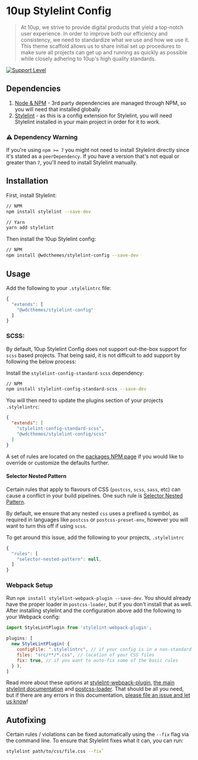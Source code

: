 # 10up Stylelint Config

> At 10up, we strive to provide digital products that yield a top-notch user experience. In order to improve both our efficiency and consistency, we need to standardize what we use and how we use it. This theme scaffold allows us to share initial set up procedures to make sure all projects can get up and running as quickly as possible while closely adhering to 10up's high quality standards.

[![Support Level](https://img.shields.io/badge/support-active-green.svg)](#support-level)


## Dependencies

1. [Node & NPM](https://www.npmjs.com/get-npm) - 3rd party dependencies are managed through NPM, so you will need that installed globally
2. [Stylelint](https://stylelint.io/) - as this is a config extension for Stylelint, you will need Stylelint installed in your main project in order for it to work.

### ⚠️ Dependency Warning

If you're using `npm >= 7` you might not need to install Stylelint directly since it's stated as a `peerDependency`. If you have a version that's not equal or greater than `7`, you'll need to install Stylelint manually.

## Installation

First, install Stylelint:

```bash
// NPM
npm install stylelint --save-dev

// Yarn
yarn add stylelint
```

Then install the 10up Stylelint config:

```bash
// NPM
npm install @wdcthemes/stylelint-config --save-dev
```

## Usage

Add the following to your `.stylelintrc` file:

```js
{
  "extends": [
    "@wdcthemes/stylelint-config"
  ]
}

```

### SCSS:

By default, 10up Stylelint Config does not support out-the-box support for `scss` based projects. That being said, it is not difficult to add support by following the below process:

Install the `stylelint-config-standard-scss` dependency:

```bash
// NPM
npm install stylelint-config-standard-scss --save-dev
```

You will then need to update the plugins section of your projects `.stylelintrc`:

```json
{
  "extends": [
    "stylelint-config-standard-scss",
    "@wdcthemes/stylelint-config/scss"
  ]
}
```

A set of rules are located on the [packages NPM page](https://www.npmjs.com/package/stylelint-config-standard-scss) if you would like to override or customize the defaults further.

#### Selector Nested Pattern

Certain rules that apply to flavours of CSS (`postcss`, `scss`, `sass`, etc) can cause a conflict in your build pipelines. One such rule is
[Selector Nested Pattern](https://stylelint.io/user-guide/rules/selector-nested-pattern).

By default, we ensure that any nested `css` uses a prefixed `&` symbol, as required in languages like `postcss` or `postcss-preset-env`, however you will want to turn this off if using `scss`.

To get around this issue, add the following to your projects, `.stylelintrc`

```js
{
  "rules": [
    "selector-nested-pattern": null,
  ]
}

```

### Webpack Setup
Run `npm install stylelint-webpack-plugin --save-dev`. You should already have the proper loader in `postcss-loader`, but if you don't install that as well. After installing stylelint and the configuration above add the following to your Webpack config:

```js
import StyleLintPlugin from 'stylelint-webpack-plugin';

plugins: [
  new StyleLintPlugin( {
    configFile: ".stylelintrc", // if your config is in a non-standard place
    files: "src/**/*.css", // location of your CSS files
    fix: true, // if you want to auto-fix some of the basic rules
  } ),
]
```

Read more about these options at [stylelint-webpack-plugin](https://github.com/webpack-contrib/stylelint-webpack-plugin), [the main stylelint documentation](https://stylelint.io/) and [postcss-loader](https://github.com/postcss/postcss-loader). That should be all you need, but if there are any errors in this documentation, [please file an issue and let us know](https://github.com/10up/stylelint-config/issues/new)!

## Autofixing

Certain rules / violations can be fixed automatically using the `--fix` flag via the command line.
To ensure that Stylelint fixes what it can, you can run:

```bash
stylelint path/to/css/file.css --fix`
```
